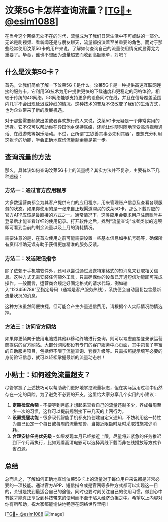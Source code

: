# 汶莱5G卡怎样查询流量？[[TG💪+ @esim1088](https://t.me/s/esim1088)]

在当今这个网络无处不在的时代，流量成为了我们日常生活中不可或缺的一部分。无论是刷视频、看新闻还是与朋友聊天，流量都扮演着至关重要的角色。而对于那些经常使用汶莱5G卡的用户来说，了解如何查询自己的流量使用情况就显得尤为重要了。毕竟，谁也不想因为流量超支而收到高额账单，对吧？

## 什么是汶莱5G卡？

首先，让我们简单了解一下汶莱5G卡是什么。汶莱5G卡是一种提供高速互联网连接的服务卡，它利用5G技术为用户提供更快的下载速度和更稳定的网络体验。相较于传统的4G网络，5G网络能够支持更多的设备同时在线，并且在信号覆盖范围内几乎不会出现延迟或掉线的情况。这种技术的普及不仅改变了我们的生活方式，也为企业带来了新的发展机遇。

对于那些需要频繁出差或者喜欢旅行的人来说，汶莱5G卡无疑是一个非常实用的选择。它不仅可以帮助你在异国他乡保持联络，还能让你随时随地享受高清视频通话、在线游戏等娱乐活动。不过，正所谓“工欲善其事必先利其器”，要想充分利用这张卡的功能，学会正确地查询流量剩余量是第一步。

## 查询流量的方法

那么，具体该如何查询汶莱5G卡上的流量呢？其实方法并不复杂，主要有以下几种途径：

### 方法一：通过官方应用程序

大多数运营商都会为其客户提供专门的应用程序，用来管理账户信息及查看各项服务的状态。如果你使用的是一张来自正规渠道购买的汶莱5G卡，那么下载对应的官方APP应该是最直接的方式之一。通常情况下，这类应用会要求用户注册账号并登录后才能查看详细的使用记录。打开软件之后，找到“流量查询”或者类似的选项即可看到当前的剩余流量以及上月的消耗情况。

需要注意的是，在首次使用之前可能需要设置一些基本信息如手机号码等，确保所有资料准确无误有助于获得更加精准的服务反馈。

### 方法二：发送短信指令

除了依赖于手机端软件外，还可以尝试通过发送特定格式的短消息来获取相关信息。这种方式无需安装任何额外工具，只需确保你的设备已开通短信功能即可完成操作。一般而言，运营商会规定好固定格式的请求代码，例如输入“123456789”至指定号码（通常是客户服务热线），系统便会自动回复包含最新流量状况的消息。

这种方法虽然简便快捷，但可能会产生少量通信费用，请根据个人实际情况酌情选择。

### 方法三：访问官方网站

如果你更倾向于使用电脑或其他非移动终端进行查询，则可以考虑直接登录该运营商提供的官方网站。大部分网站都设有专门的客户服务中心页面，其中包含了丰富的自助服务项目，包括但不限于流量查询、套餐升级等。只需按照提示填写必要的身份验证信息，就可以轻松掌握最新的流量动态啦！

## 小贴士：如何避免流量超支？

尽管掌握了上述技巧可以帮助我们更好地掌控流量状态，但在实际运用过程中仍然存在一定的风险。为了避免不必要的开支，这里给大家分享几个实用的小建议：

1. **定期检查余额** - 不要等到月底才想起来查看自己的流量还剩多少，养成每周至少一次的习惯，这样可以提前规划接下来几天的上网行为。
2. **设置提醒功能** - 很多现代智能手机都支持创建自定义通知，不妨利用这一特性为自己设定一个每日或每周的流量预警，当接近限额时及时采取措施减少消耗。
3. **合理安排任务优先级** - 如果发现本月已经接近上限，尽量将非紧急的任务推迟到下个月再执行，比如观看高清电影可以选择离线下载而非在线播放等方式节省资源。

## 总结

总而言之，了解如何正确地查询汶莱5G卡上的流量对于每位用户来说都是非常必要的一项技能。通过官方APP、短信指令或是官网等多种方式都可以实现这一目的，关键是找到最适合自己的途径。同时也要时刻关注自己的使用习惯，做到心中有数才能真正享受到科技带来的便利而不至于陷入经济负担之中。希望以上内容对你有所帮助，祝大家都能愉快地畅游在网络世界里吧！

[[TG💪+ @esim1088](https://t.me/s/esim1088) ![Image](https://i.postimg.cc/4NQfJmqS/Snipaste-2025-05-13-00-14-12.png)]